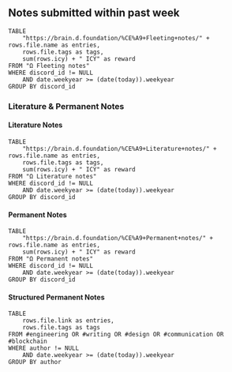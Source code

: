 ## Notes submitted within past week

```dataview
TABLE
	"https://brain.d.foundation/%CE%A9+Fleeting+notes/" + rows.file.name as entries,
	rows.file.tags as tags,
	sum(rows.icy) + " ICY" as reward
FROM "Ω Fleeting notes"
WHERE discord_id != NULL
	AND date.weekyear >= (date(today)).weekyear
GROUP BY discord_id
```

### Literature & Permanent Notes

#### Literature Notes
```dataview
TABLE
	"https://brain.d.foundation/%CE%A9+Literature+notes/" + rows.file.name as entries,
	rows.file.tags as tags,
	sum(rows.icy) + " ICY" as reward
FROM "Ω Literature notes"
WHERE discord_id != NULL
	AND date.weekyear >= (date(today)).weekyear
GROUP BY discord_id
```

#### Permanent Notes
```dataview
TABLE
	"https://brain.d.foundation/%CE%A9+Permanent+notes/" + rows.file.name as entries,
	sum(rows.icy) + " ICY" as reward
FROM "Ω Permanent notes"
WHERE discord_id != NULL
	AND date.weekyear >= (date(today)).weekyear
GROUP BY discord_id
```

#### Structured Permanent Notes
```dataview
TABLE
	rows.file.link as entries, 
	rows.file.tags as tags
FROM #engineering OR #writing OR #design OR #communication OR #blockchain
WHERE author != NULL
	AND date.weekyear >= (date(today)).weekyear
GROUP BY author
```

